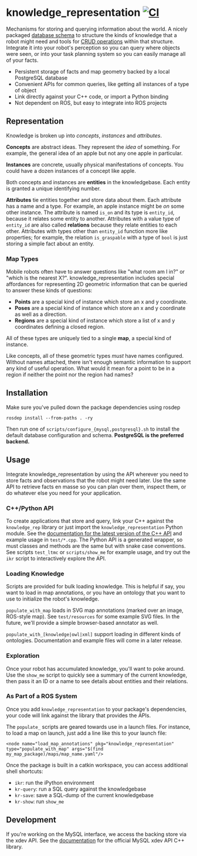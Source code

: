 # knowledge_representation [![CI](https://github.com/utexas-bwi/knowledge_representation/workflows/CI/badge.svg)](https://github.com/utexas-bwi/knowledge_representation/actions?query=workflow%3ACI)

Mechanisms for storing and querying information about the world. A nicely packaged [database schema](https://en.wikipedia.org/wiki/Database_schema) to structure the kinds of knowledge that a robot might need and tools for [CRUD operations](https://en.wikipedia.org/wiki/Create,_read,_update_and_delete) within that structure. Integrate it into your robot's perception so you can query where objects were seen, or into your task planning system so you can easily manage all of your facts.

* Persistent storage of facts and map geometry backed by a local PostgreSQL database
* Convenient APIs for common queries, like getting all instances of a type of object
* Link directly against your C++ code, or import a Python binding
* Not dependent on ROS, but easy to integrate into ROS projects

## Representation

Knowledge is broken up into _concepts_, _instances_ and _attributes_.

**Concepts** are abstract ideas. They represent the _idea_ of something. For example, the general idea of an apple but not any one apple in particular.

**Instances** are concrete, usually physical manifestations of concepts. You could have a dozen instances of a concept like apple.

Both concepts and instances are **entities** in the knowledgebase. Each entity is granted a unique identifying number.

**Attributes** tie entities together and store data about them. Each attribute has a name and a type. For example, an apple instance might be _on_ some other instance. The attribute is named `is_on` and its type is `entity_id`, because it relates some entity to another. Attributes with a value type of `entity_id` are also called **relations** because they relate entities to each other. Attributes with types other than `entity_id` function more like properties; for example, the relation `is_graspable` with a type of `bool` is just storing a simple fact about an entity.

### Map Types

Mobile robots often have to answer questions like "what room am I in?" or "which is the nearest X?". knowledge_representation includes special affordances for representing 2D geometric information that can be queried to answer these kinds of questions:

* **Points** are a special kind of instance which store an x and y coordinate.
* **Poses** are a special kind of instance which store an x and y coordinate as well as a direction.
* **Regions** are a special kind of instance which store a list of x and y coordinates defining a closed region.

All of these types are uniquely tied to a single **map**, a special kind of instance.

Like concepts, all of these geometric types _must_ have names configured. Without names attached, there isn't enough semantic information to support any kind of useful operation. What would it mean for a point to be in a region if neither the point nor the region had names?

## Installation

Make sure you've pulled down the package dependencies using rosdep

    rosdep install --from-paths . -ry

Then run one of `scripts/configure_{mysql,postgresql}.sh` to install the default database configuration and schema. **PostgreSQL is the preferred backend.**

## Usage

Integrate knowledge_representation by using the API wherever you need to store facts and observations that the robot might need later. Use the same API to retrieve facts en masse so you can plan over them, inspect them, or do whatever else you need for your application.

### C++/Python API

To create applications that store and query, link your C++ against the `knowledge_rep` library or just import the `knowledge_representation` Python module. See the [documentation for the latest version of the C++ API](https://utexas-bwi.github.io/knowledge_representation/) and example usage in `test/*.cpp`. The Python API is a generated wrapper, so must classes and methods are the same but with snake case conventions. See scripts `test_ltmc` or `scripts/show_me` for example usage, and try out the `ikr` script to interactively explore the API.

### Loading Knowledge

Scripts are provided for bulk loading knowledge. This is helpful if say, you want to load in map annotations, or you have an ontology that you want to use to initialize the robot's knowledge.

`populate_with_map` loads in SVG map annotations (marked over an image, ROS-style map). See `test/resources` for some example SVG files. In the future, we'll provide a simple browser-based annotator as well.

`populate_with_[knowledge|owl|xml]` support loading in different kinds of ontologies. Documentation and example files will come in a later release.

### Exploration

Once your robot has accumulated knowledge, you'll want to poke around. Use the `show_me` script to quickly see a summary of the current knowledge, then pass it an ID or a name to see details about entities and their relations.

### As Part of a ROS System

Once you add `knowledge_representation` to your package's dependencies, your code will link against the library that provides the APIs.

The `populate_` scripts are geared towards use in a launch files. For instance, to load a map on launch, just add a line like this to your launch file:

    <node name="load_map_annotations" pkg="knowledge_representation" type="populate_with_map" args="$(find my_map_package)/maps/map_name.yaml"/>

Once the package is built in a catkin workspace, you can access additional shell shortcuts:

* `ikr`: run the iPython environment
* `kr-query`: run a SQL query against the knowledgebase
* `kr-save`: save a SQL-dump of the current knowledgebase
* `kr-show`: run `show_me`


## Development

If you're working on the MySQL interface, we access the backing store via the xdev API. See the [documentation](https://dev.mysql.com/doc/dev/connector-cpp/8.0/) for the official MySQL xdev API C++ library.